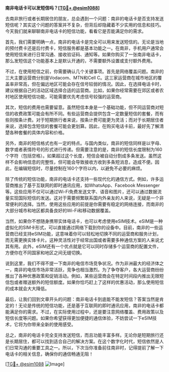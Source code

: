 **南非电话卡可以发短信吗？[[TG💪+ @esim1088](https://t.me/s/esim1088)]**

去南非旅行或者长期居住的朋友，总会遇到一个问题：南非的电话卡是否支持发送短信呢？其实这个问题的答案并不复杂，但背后却隐藏着不少实用的信息和技巧。今天我们就来聊聊南非电话卡的短信功能，看看它是否能满足你的需求。

首先，我们需要明确一点，南非的电话卡是完全可以用来发送短信的。无论是当地的预付费卡还是后付费卡，短信服务都是基本功能之一。在南非，手机用户通常会使用短信来进行日常沟通、接收验证码、通知等。如果你购买了一张南非电话卡，那么发短信这个功能基本上是默认开通的，不需要额外设置或支付额外费用。

不过，在使用短信之前，你需要确认几个关键事项。首先是网络覆盖问题。南非的三大主要运营商分别是Vodacom、MTN和Cell C。这三家运营商在城市地区的覆盖率非常高，但在偏远地区可能会存在信号较弱的情况。因此，在选择电话卡时，建议根据自己的活动区域选择合适的运营商。比如，如果你经常需要在郊区或者农村地区使用短信功能，可能需要优先考虑信号较强的运营商。

其次，短信的费用也需要留意。虽然短信本身是一个基础功能，但不同运营商对短信的收费政策可能会有所不同。有些运营商会提供包含一定数量短信的套餐，而有些则按条计费。对于短期旅行者来说，按条计费可能更为灵活；而对于长期居住者来说，选择包含短信的套餐可能会更划算。因此，在购买电话卡前，最好先了解清楚各种套餐的具体内容和价格。

另外，南非的短信格式也有一定的特点。与国内类似，南非的短信同样是以字母、数字或者表情符号的形式进行传递。但需要注意的是，南非的短信长度限制为160个字符（包括空格）。如果超过这个长度，短信会被自动分割成多条发送。虽然这样不会影响信息的完整性，但可能会导致接收方收到多条短消息，造成不便。因此，在编辑短信时，尽量控制在160个字符以内，以避免不必要的麻烦。

除了传统的短信功能，南非的电话卡还支持一些现代化的通信方式。例如，许多运营商推出了基于互联网的即时通讯应用，如WhatsApp、Facebook Messenger等。这些应用不仅可以通过Wi-Fi免费发送文字、语音和图片，还可以通过数据流量实现国际短信的发送。这对于需要频繁联系国内外亲友的人来说，无疑是一个非常便利的选择。当然，使用这些应用的前提是你需要有稳定的网络连接，而南非的大部分城市和地区都具备良好的Wi-Fi和移动数据覆盖。

当然，如果你不想随身携带实体电话卡，也可以考虑使用eSIM技术。eSIM是一种虚拟化的SIM卡形式，可以直接通过网络下载到你的设备中。目前，南非的一些运营商已经支持eSIM功能，这意味着你可以轻松地切换不同的运营商和服务计划，而无需更换实体卡片。这种灵活性对于经常出国或者需要多种通信方案的人来说尤其有用。此外，eSIM还有一个优点就是它可以同时存储多个运营商的配置文件，方便你在不同国家和地区之间无缝切换。

说到这里，我们不得不提一下南非的电信市场竞争状况。作为非洲最大的经济体之一，南非的电信市场非常活跃，竞争也相当激烈。为了争夺客户，各大运营商纷纷推出了各种优惠政策和促销活动。例如，某些运营商会在特定时间段内推出无限短信包或者赠送额外的短信额度。如果你恰巧赶上了这样的优惠活动，那么使用短信的成本就会大大降低。

最后，让我们回到文章开头的问题：南非电话卡到底能不能发短信？答案当然是肯定的！无论是传统的短信功能，还是基于互联网的即时通讯应用，南非的电话卡都能满足你的需求。不过，在实际使用过程中，还是要注意网络覆盖、费用政策以及短信长度等问题。如果你希望获得更加便捷的通信体验，不妨尝试一下eSIM技术，它将为你带来全新的使用感受。

总之，南非的电话卡完全支持发送短信，而且功能丰富多样。无论你是短期旅行还是长期居住，都可以找到适合自己的解决方案。在这个数字化时代，短信依然是人们日常沟通的重要工具之一。所以，下次当你准备前往南非时，记得提前了解一下电话卡的相关信息，确保你的通信畅通无阻！

[[TG💪+ @esim1088](https://t.me/s/esim1088) ![Image](https://i.postimg.cc/4NQfJmqS/Snipaste-2025-05-13-00-14-12.png)]